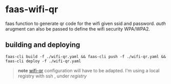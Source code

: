 # faas-wifi-qr

faas function to generate qr code for the wifi given ssid and password.
*auth* arugment can also be passed to define the wifi security WPA/WPA2.

## building and deploying

```faas-cli build -f ./wifi-qr.yaml && faas-cli push -f ./wifi-qr.yaml && faas-cli deploy -f ./wifi-qr.yaml```


> **note**
> [wifi-qr](./wifi-qr.yaml) configuration will have to be adapted.
> I'm using a local registry with ssh , under *registry*

